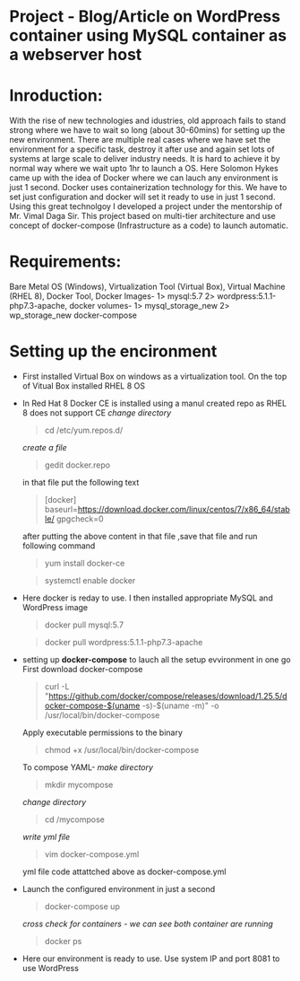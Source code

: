 # Project - Blog/Article on WordPress container using MySQL container as a webserver host  
# Inroduction:
  With the rise of new technologies and idustries, old approach fails to stand strong where we have to wait so long (about 30-60mins) for setting up the new environment. There are multiple real cases where we have set the environment for a specific task, destroy it after use and again set lots of systems at large scale to deliver industry needs. It is hard to achieve it by normal way where we wait upto 1hr to launch a OS.
  Here Solomon Hykes came up with the idea of Docker where we can lauch any environment is just 1 second. Docker uses containerization technology for this. We have to set just configuration and docker will set it ready to use in just 1 second. Using this great technolgoy I developed a project under the mentorship of Mr. Vimal Daga Sir.
 This project based on multi-tier architecture and use concept of docker-compose (Infrastructure as a code) to launch automatic.
 
 # Requirements:
Bare Metal OS (Windows),
Virtualization Tool (Virtual Box),
Virtual Machine (RHEL 8),
Docker Tool,
Docker Images-
 1> mysql:5.7
 2> wordpress:5.1.1-php7.3-apache,
docker volumes-
 1> mysql_storage_new
 2> wp_storage_new
docker-compose

# Setting up the encironment
- First installed Virtual Box on windows as a virtualization tool. On the top of Vitual Box installed RHEL 8 OS
- In Red Hat 8 Docker CE is installed using a manul created repo as RHEL 8 does not support CE
  *change directory*
  >cd /etc/yum.repos.d/
  
  *create a file* 
  >gedit docker.repo
  
  in that file put the following text
  >[docker]
  >baseurl=https://download.docker.com/linux/centos/7/x86_64/stable/
  >gpgcheck=0
  
  after putting the above content in that file ,save that file and run following command
  >yum install docker-ce
  
  >systemctl enable docker
  
- Here docker is reday to use. I then installed appropriate MySQL and WordPress image
   >docker pull mysql:5.7
  
   >docker pull wordpress:5.1.1-php7.3-apache
- setting up **docker-compose** to lauch all the setup evvironment in one go
  First download docker-compose
  >curl -L "https://github.com/docker/compose/releases/download/1.25.5/docker-compose-$(uname -s)-$(uname -m)" -o /usr/local/bin/docker-compose
  
  Apply executable permissions to the binary
  >chmod +x /usr/local/bin/docker-compose
  
  To compose YAML-
  *make directory*
  >mkdir mycompose 
  
  *change directory*
  >cd /mycompose
  
  *write yml file*
  >vim docker-compose.yml
  
  yml file code attattched above as docker-compose.yml
 
- Launch the configured environment in just a second
  >docker-compose up
  
  *cross check for containers - we can see both container are running*
  >docker ps
 
- Here our environment is ready to use. Use system IP and port 8081 to use WordPress
